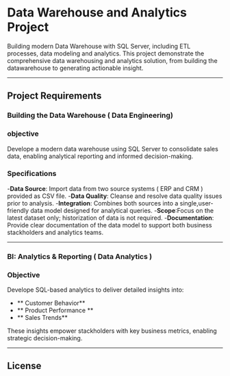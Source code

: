 # Data Warehouse and Analytics Project
Building modern Data Warehouse with SQL Server, including ETL processes, data modeling and analytics.
This project demonstrate the comprehensive data warehousing and analytics solution, from building the datawarehouse to generating actionable insight.

---
## Project Requirements
### Building the Data Warehouse ( Data Engineering)


### objective
Develope a modern data warehouse using SQL Server to consolidate sales data, enabling analytical reporting and informed decision-making.

### Specifications
-**Data Source**: Import data from two source systems ( ERP and CRM ) provided as CSV file.
-**Data Quality**: Cleanse and resolve data quality issues prior to analysis.
-**Integration**: Combines both sources into a single,user-friendly data model designed for analytical queries.
-**Scope**:Focus on the latest dataset only; historization of data is not required.
-**Documentation**: Provide clear documentation of the data model to support both business stackholders and analytics teams.

---

### BI: Analytics & Reporting ( Data Analytics ) 

### Objective
Develope SQL-based analytics to deliver detailed insights into:
- ** Customer Behavior**
- ** Product Performance **
- ** Sales Trends**

These insights empower stackholders with key business metrics, enabling strategic decision-making.

---
## License
